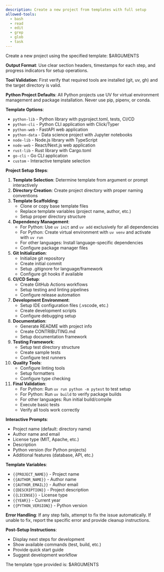 ```yaml
---
description: Create a new project from templates with full setup
allowed-tools:
  - bash
  - read
  - edit
  - grep
  - glob
  - task
---
```


Create a new project using the specified template: $ARGUMENTS

**Output Format**: Use clear section headers, timestamps for each step, and progress indicators for setup operations.

**Tool Validation**: First verify that required tools are installed (git, uv, gh) and the target directory is valid.

**Python Project Defaults**: All Python projects use UV for virtual environment management and package installation. Never use pip, pipenv, or conda.

**Template Options**:
- `python-lib` - Python library with pyproject.toml, tests, CI/CD
- `python-cli` - Python CLI application with Click/Typer
- `python-web` - FastAPI web application
- `python-data` - Data science project with Jupyter notebooks
- `node-lib` - Node.js library with TypeScript
- `node-web` - React/Next.js web application
- `rust-lib` - Rust library with Cargo.toml
- `go-cli` - Go CLI application
- `custom` - Interactive template selection

**Project Setup Steps**:

1. **Template Selection**: Determine template from argument or prompt interactively
2. **Directory Creation**: Create project directory with proper naming conventions
3. **Template Scaffolding**: 
   - Clone or copy base template files
   - Replace template variables (project name, author, etc.)
   - Setup proper directory structure
4. **Dependency Management**:
   - For Python: Use `uv init` and `uv add` exclusively for all dependencies
   - For Python: Create virtual environment with `uv venv` and activate with `uv run`
   - For other languages: Install language-specific dependencies
   - Configure package manager files
5. **Git Initialization**:
   - Initialize git repository
   - Create initial commit
   - Setup .gitignore for language/framework
   - Configure git hooks if available
6. **CI/CD Setup**:
   - Create GitHub Actions workflows
   - Setup testing and linting pipelines
   - Configure release automation
7. **Development Environment**:
   - Setup IDE configuration files (.vscode, etc.)
   - Create development scripts
   - Configure debugging setup
8. **Documentation**:
   - Generate README with project info
   - Create CONTRIBUTING.md
   - Setup documentation framework
9. **Testing Framework**:
   - Setup test directory structure
   - Create sample tests
   - Configure test runners
10. **Quality Tools**:
    - Configure linting tools
    - Setup formatters
    - Configure type checking
11. **Final Validation**:
    - For Python: Run `uv run python -m pytest` to test setup
    - For Python: Run `uv build` to verify package builds
    - For other languages: Run initial build/compile
    - Execute basic tests
    - Verify all tools work correctly

**Interactive Prompts**:
- Project name (default: directory name)
- Author name and email
- License type (MIT, Apache, etc.)
- Description
- Python version (for Python projects)
- Additional features (database, API, etc.)

**Template Variables**:
- `{{PROJECT_NAME}}` - Project name
- `{{AUTHOR_NAME}}` - Author name
- `{{AUTHOR_EMAIL}}` - Author email
- `{{DESCRIPTION}}` - Project description
- `{{LICENSE}}` - License type
- `{{YEAR}}` - Current year
- `{{PYTHON_VERSION}}` - Python version

**Error Handling**: If any step fails, attempt to fix the issue automatically. If unable to fix, report the specific error and provide cleanup instructions.

**Post-Setup Instructions**:
- Display next steps for development
- Show available commands (test, build, etc.)
- Provide quick start guide
- Suggest development workflow

The template type provided is: $ARGUMENTS